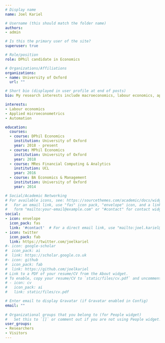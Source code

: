```yaml
---
# Display name
name: Joel Kariel

# Username (this should match the folder name)
authors:
- admin

# Is this the primary user of the site?
superuser: true

# Role/position
role: DPhil candidate in Economics

# Organizations/Affiliations
organizations:
- name: University of Oxford
  url: ""

# Short bio (displayed in user profile at end of posts)
bio: My research interests include macroeconomics, labour economics, applied microeconometrics, automation, inequality and machine learning.

interests:
- Labour economics
- Applied microeconometrics
- Automation

education:
  courses:
  - course: DPhil Economics
    institution: University of Oxford
    year: 2018 - present
  - course: MPhil Economics
    institution: University of Oxford
    year: 2018
  - course: MRes Financial Computing & Analytics
    institution: UCL
    year: 2016
  - course: BA Economics & Management
    institution: University of Oxford
    year: 2014

# Social/Academic Networking
# For available icons, see: https://sourcethemes.com/academic/docs/widgets/#icons
#   For an email link, use "fas" icon pack, "envelope" icon, and a link in the
#   form "mailto:your-email@example.com" or "#contact" for contact widget.
social:
- icon: envelope
  icon_pack: fas
  link: '#contact'  # For a direct email link, use "mailto:joel.kariel@economics.ox.ac.uk".
- icon: twitter
  icon_pack: fab
  link: https://twitter.com/joelkariel
#- icon: google-scholar
#  icon_pack: ai
#  link: https://scholar.google.co.uk
#- icon: github
#  icon_pack: fab
#  link: https://github.com/joelkariel
# Link to a PDF of your resume/CV from the About widget.
# To enable, copy your resume/CV to `static/files/cv.pdf` and uncomment the lines below.  
# - icon: cv
#   icon_pack: ai
#   link: static/files/cv.pdf

# Enter email to display Gravatar (if Gravatar enabled in Config)
email: ""
  
# Organizational groups that you belong to (for People widget)
#   Set this to `[]` or comment out if you are not using People widget.  
user_groups:
- Researchers
- Visitors
---
```

